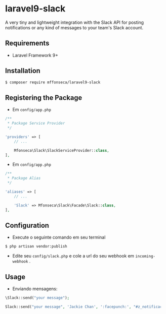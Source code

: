 # laravel9-slack

A very tiny and lightweight integration with the Slack API for posting notifications or any kind of messages to your team's Slack account.

## Requirements

* Laravel Framework 9+

## Installation

```sh
$ composer require mffonseca/laravel9-slack
```

## Registering the Package

 - Em ```config/app.php```

```php
/**
 * Package Service Provider
 */

'providers' => [
    // ...

    Mfonseca\Slack\SlackServiceProvider::class,
],
```

- Em ```config/app.php```

```php
/**
 * Package Alias
 */

'aliases' => [
    // ...

    'Slack' => Mfonseca\Slack\Facade\Slack::class,
],
```

## Configuration

- Execute o seguinte comando em seu terminal

```sh
$ php artisan vendor:publish
```

- Edite seu ```config/slack.php``` e cole a url do seu webhook em ```incoming-webhook``` .

## Usage

- Enviando mensagens:

```php
\Slack::send("your message");
```

```php
Slack::send("your message", 'Jackie Chan', ':facepunch:', "#z_notificacoes");
```

